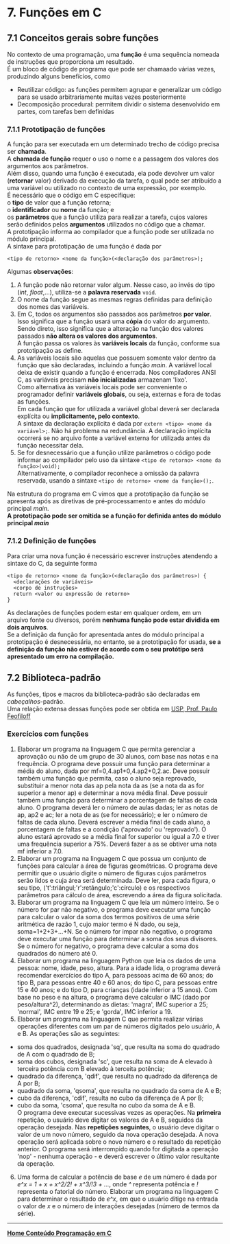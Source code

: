 # 7. Funções em C

## 7.1 Conceitos gerais sobre funções  
No contexto de uma programação, uma **função** é uma sequência nomeada de instruções que proporciona um resultado.  
É um bloco de código de programa que pode ser chamaado várias vezes, produzindo alguns benefícios, como  
- Reutilizar código: as funções permitem agrupar e generalizar um código para se usado arbitrariamente muitas vezes posteriormente  
- Decomposição procedural: permitem dividir o sistema desenvolvido em partes, com tarefas bem definidas  

### 7.1.1 Prototipação de funções
A função para ser executada em um determinado trecho de código precisa ser **chamada**.  
A **chamada de função** requer o uso o nome e a passagem dos valores dos argumentos aos parâmetros.  
Além disso, quando uma função é executada, ela pode devolver um valor (**retornar** valor) derivado da execução da tarefa, o qual pode ser atribuído a uma variável ou utilizado no contexto de uma expressão, por exemplo.  
É necessário que o código em C especifique:  
o **tipo** de valor que a função retorna;  
o **identificador** ou **nome** da função; e  
os **parâmetros** que a função utiliza para realizar a tarefa, cujos valores serão definidos pelos **argumentos** utilizados no código que a chamar.  
A prototipação informa ao compilador que a função pode ser utilizada no módulo principal.  
A sintaxe para prototipação de uma função é dada por  
```
<tipo de retorno> <nome da função>(<declaração dos parâmetros>);
```
Algumas **observações**:  
1. A função pode não retornar valor algum. Nesse caso, ao invés do tipo (*int*, *float*,...), utiliza-se a **palavra reservada** `void`.
2. O nome da função segue as mesmas regras definidas para definição dos nomes das variáveis.
3. Em C, todos os argumentos são passados aos parâmetros **por valor**. Isso significa que a função usará uma **cópia** do valor do argumento.  
Sendo direto, isso significa que a alteração na função dos valores passados **não altera os valores dos argumentos**.  
A função passa os valores às **variáveis locais** da função, conforme sua prototipação as define.
4. As variáveis locais são aquelas que possuem somente valor dentro da função que são declaradas, incluindo a função *main*. A variável local deixa de existir quando a função é encerrada. Nos compiladores ANSI C, as variáveis precisam **não inicializadas** armazenam 'lixo'.  
Como alternativa às variáveis locais pode ser conveniente o programador definir **variáveis globais**, ou seja, externas e fora de todas as funções.  
Em cada função que for utilizada a variável global deverá ser declarada explícita ou **implicitamente, pelo contexto**.  
A sintaxe da declaração explícita é dada por `extern <tipo> <nome da variável>;`.  Não há problema na redundância.
A declaração implícita ocorrerá se no arquivo fonte a variável externa for utilizada antes da função necessitar dela.
6. Se for desnecessário que a função utilize parâmetros o código pode informar ao compilador pelo uso da sintaxe `<tipo de retorno> <nome da função>(void);`  
Alternativamente, o compilador reconhece a omissão da palavra reservada, usando a sintaxe `<tipo de retorno> <nome da função>();`.

Na estrutura do programa em C vimos que a prototipação da função se apresenta após as diretivas de pré-processamento e antes do módulo principal *main*.  
**A prototipação pode ser omitida se a função for definida antes do módulo principal *main***

### 7.1.2 Definição de funções
Para criar uma nova função é necessário escrever instruções atendendo a sintaxe do C, da seguinte forma  
```
<tipo de retorno> <nome da função>(<declaração dos parâmetros>) {
  <declarações de variáveis>
  <corpo de instruções>
  return <valor ou expressão de retorno>
}
```
As declarações de funções podem estar em qualquer ordem, em um arquivo fonte ou diversos, porém **nenhuma função pode estar dividida em dois arquivos**.  
Se a definição da função for apresentada antes do módulo principal a prototipação é desnecessária, no entanto, se a prototipação for usada, 
**se a definição da função não estiver de acordo com o seu protótipo será apresentado um erro na compilação.**

## 7.2 Biblioteca-padrão
As funções, tipos e macros da biblioteca-padrão são declaradas em *cabeçalhos*-padrão.  
Uma relação extensa dessas funções pode ser obtida em [USP, Prof. Paulo Feofiloff](https://www.ime.usp.br/~pf/algoritmos/apend/interfaces.html)

### Exercícios com funções  
1. Elaborar um programa na linguagem C que permita gerenciar a aprovação ou não de um grupo de 30 alunos, com base nas notas e na frequência. O programa deve possuir uma função para determinar a média do aluno, dada por mf=0,4.ap1+0,4.ap2+0,2.ac. Deve possuir também uma função que permita, caso o aluno seja reprovado, substituir a menor nota das ap pela nota da as (se a nota da as for superior a menor ap) e determinar a nova média final. Deve possuir também uma função para determinar a porcentagem de faltas de cada aluno. O programa deverá ler o número de aulas dadas; ler as notas de ap, ap2 e ac; ler a nota de as (se for necessário); e ler o número de faltas de cada aluno. Deverá escrever a média final de cada aluno, a porcentagem de faltas e a condição ('aprovado' ou 'reprovado'). O aluno estará aprovado se a média final for superior ou igual a 7.0 e tiver uma frequência superior a 75%. Deverá fazer a as se obtiver uma nota mf inferior a 7.0.  
2. Elaborar um programa na linguagem C que possua um conjunto de funções para calcular a área de figuras geométricas. O programa deve permitir que o usuário digite o número de figuras cujos parâmetros serão lidos e cuja área será determinada. Deve ler, para cada figura, o seu tipo, ('t':triângul;'r':retângulo;'c':círculo) e os respectivos parâmetros para cálculo de área, escrevendo a área da figura solicitada. 
3. Elaborar um programa na linguagem C que leia um número inteiro. Se o número for par não negativo, o programa deve executar uma função para calcular o valor da soma dos termos positivos de uma série aritmética de razão 1, cujo maior termo é N dado, ou seja, soma=1+2+3+...+N. Se o número for impar não negativo, o programa deve executar uma função para determinar a soma dos seus divisores. Se o número for negativo, o programa deve calcular a soma dos quadrados do número até 0. 
4. Elaborar um programa na linguagem Python que leia os dados de uma pessoa: nome, idade, peso, altura. Para a idade lida, o programa deverá recomendar exercícios do tipo A, para pessoas acima de 60 anos; do tipo B, para pessoas entre 40 e 60 anos; do tipo C, para pessoas entre 15 e 40 anos; e do tipo D, para crianças (idade inferior a 15 anos). Com base no peso e na altura, o programa deve calcular o IMC (dado por peso/altura^2), determinando as dietas: 'magra', IMC superior a 25; 'normal', IMC entre 19 e 25; e 'gorda', IMC inferior a 19. 
5. Elaborar um programa na linguagem C que permita realizar várias operações diferentes com um par de números digitados pelo usuário, A e B. As operações são as seguintes:  
- soma dos quadrados, designada 'sq', que resulta na soma do quadrado de A com o quadrado de B;  
- soma dos cubos, designada 'sc', que resulta na soma de A elevado à terceira potência com B elevado à terceita potência;
- quadrado da diferença, 'qdif', que resulta no quadrado da diferença de A por B;
- quadrado da soma, 'qsoma', que resulta no quadrado da soma de A e B;
- cubo da diferença, 'cdif', resulta no cubo da diferença de A por B;
- cubo da soma, 'csoma', que resulta no cubo da soma de A e B.  
O programa deve executar sucessivas vezes as operações. Na **primeira** repetição, o usuário deve digitar os valores de A e B, seguidos da operação desejada. Nas **repetições seguintes**, o usuário deve digitar o valor de um novo número, seguido da nova operação desejada. A nova operação será aplicada sobre o novo número e o resultado da repetição anterior. O programa será interrompido quando for digitada a operação 'nop' - nenhuma operação - e deverá escrever o último valor resultante da operação. 
6. Uma forma de calcular a potência de base *e* de um número é dada por *e^x = 1 + x + x^2/2! + x^3/!3 + ...*, onde *^* representa potência e *!* representa o fatorial do número. Elaborar um programa na linguagem C para determinar o resultado de *e^x*, em que o usuário ditige na entrada o valor de *x* e o número de interações desejadas (número de termos da série). 

___
**[Home Conteúdo Programação em C](https://github.com/claytonjasilva/claytonjasilva.github.io/blob/main/progC_aulas.md)**   
